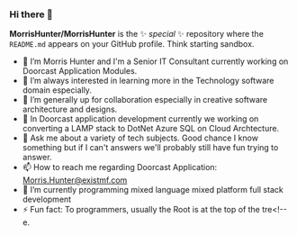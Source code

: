 ### Hi there 👋

**MorrisHunter/MorrisHunter** is the ✨ _special_ ✨ repository where the `README.md` appears on your GitHub profile. Think starting sandbox. 

- 🔭 I’m Morris Hunter and I'm a Senior IT Consultant currently working on Doorcast Application Modules. 
- 👀 I’m always interested in learning more in the Technology software domain especially. 
- 👯 I’m generally up for collaboration especially in creative software architecture and designs. 
- 🤔 In Doorcast application development currently we working on converting a LAMP stack to DotNet Azure SQL on Cloud Archtecture. 
- 💬 Ask me about a variety of tech subjects. Good chance I know something but if I can't answers we'll probably still have fun trying to answer. 
- 📫 How to reach me regarding Doorcast Application: Morris.Hunter@existmf.com 
- 🌱 I’m currently programming mixed language mixed platform full stack development  
- ⚡ Fun fact: To programmers, usually the Root is at the top of the tre<!--e. 
<!--
Markup language, yup. 
-->

